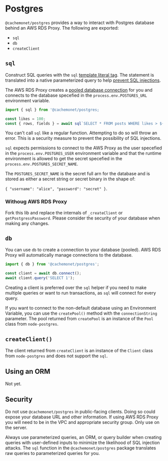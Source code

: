 # Postgres

`@cachemonet/postgres` provides a way to interact with Postgres database behind an AWS RDS Proxy. The following are exported:

- `sql`
- `db`
- `createClient`

## `sql`

Construct SQL queries with the `sql` [template literal tag](https://developer.mozilla.org/en-US/docs/Web/JavaScript/Reference/Template_literals#tagged_templates). The statement is translated into a native parameterized query to help [prevent SQL injections](https://node-postgres.com/features/queries#parameterized-query).

The AWS RDS Proxy creates a [pooled database connection](https://docs.aws.amazon.com/AmazonRDS/latest/AuroraUserGuide/rds-proxy.howitworks.html#rds-proxy-connection-pooling) for you and connects to the database specefied in the `process.env.POSTGRES_URL` environment variable.

```javascript
import { sql } from '@cachemonet/postgres;

const likes = 100;
const { rows, fields } = await sql`SELECT * FROM posts WHERE likes > ${likes}`;
```

You can't call `sql` like a regular function. Attempting to do so will throw an error. This is a security measure to prevent the possibility of SQL injections.

`sql` expects permissions to connect to the AWS Proxy as the user specefied in the `process.env.POSTGRES_USER` environment variable and that the runtime environment is allowed to get the secret specefied in the `process.env.POSTGRES_SECRET_NAME`.

The `POSTGRES_SECRET_NAME` is the secret full arn for the database and is stored as either a secret string or secret binary in the shape of:

`{ "username": "alice", "password": "secret" }`.

### Withoug AWS RDS Proxy

Fork this lib and replace the internals of `_createClient` or `getPostgressPassword`. Please consider the security of your database when making any changes.


## `db`

You can use `db` to create a connection to your database (pooled). AWS RDS Proxy will automatically manage connections to the database.

```javascript
import { db } from '@cachemonet/postgres'; 

const client = await db.connect();
await client.query('SELECT 1');
```

Creating a client is preferred over the `sql` helper if you need to make multiple queries or want to run transactions, as `sql` will connect for every query.

If you want to connect to the non-default database using an Environment Variable, you can use the `createPool()` method with the `connectionString` parameter. The pool returned from `createPool` is an instance of the `Pool` class from `node-postgres`.

## `createClient()`

The client returned from `createClient` is an instance of the `Client` class from `node-postgres` and does not support the `sql`.

## Using an ORM

Not yet.

## Security

Do not use `@cachemonet/postgres` in public-facing clients. Doing so could expose your database URL and other information. If using AWS RDS Proxy you will need to be in the VPC and appropriate security group. Only use on the server.

Always use parameterized queries, an ORM, or query builder when creating queries with user-defined inputs to minimize the likelihood of SQL injection attacks. The `sql` function in the `@cachemonet/postgres` package translates raw queries to parameterized queries for you.
